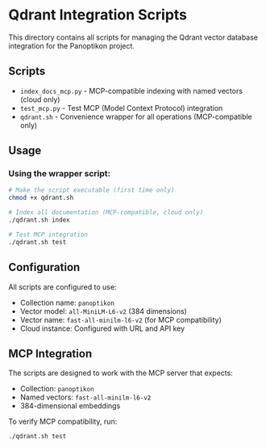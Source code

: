 # Qdrant Integration Scripts

This directory contains all scripts for managing the Qdrant vector database integration for the Panoptikon project.

## Scripts

- `index_docs_mcp.py` - MCP-compatible indexing with named vectors (cloud only)
- `test_mcp.py` - Test MCP (Model Context Protocol) integration
- `qdrant.sh` - Convenience wrapper for all operations (MCP-compatible only)

## Usage

### Using the wrapper script:

```bash
# Make the script executable (first time only)
chmod +x qdrant.sh

# Index all documentation (MCP-compatible, cloud only)
./qdrant.sh index

# Test MCP integration
./qdrant.sh test
```

## Configuration

All scripts are configured to use:
- Collection name: `panoptikon`
- Vector model: `all-MiniLM-L6-v2` (384 dimensions)
- Vector name: `fast-all-minilm-l6-v2` (for MCP compatibility)
- Cloud instance: Configured with URL and API key

## MCP Integration

The scripts are designed to work with the MCP server that expects:
- Collection: `panoptikon`
- Named vectors: `fast-all-minilm-l6-v2`
- 384-dimensional embeddings

To verify MCP compatibility, run:
```bash
./qdrant.sh test
```
